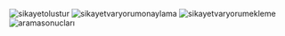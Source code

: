 ![sikayetolustur](https://github.com/user-attachments/assets/b1f1d9ae-e382-4915-bda3-df4c9332608d)
![sikayetvaryorumonaylama](https://github.com/user-attachments/assets/40c900ac-11f6-4048-8445-05079e591dbf)
![sikayetvaryorumekleme](https://github.com/user-attachments/assets/45483cfa-2ad1-4540-a7e9-3098ce63ccce)
![aramasonucları](https://github.com/user-attachments/assets/55cfa49f-f71a-4fc7-a29f-da8d6e8437fc)
